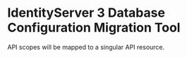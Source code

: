 # IdentityServer 3 Database Configuration Migration Tool

API scopes will be mapped to a singular API resource.